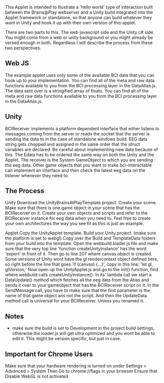 This Applet is intended to illustrate a 'hello world' type of interaction built between the Brains@Play webserver and a Unity build integrated into the Applet framework or standalone, so that anyone can build whatever they want in Unity and hook it up with their own version of this applet.

There are two parts to this. The web javascript side and the Unity c# side. You might come from a web or unity background or you might already be versed enough in both. Regardless I will describe the process from these two perspectives.


## Web JS
The example applet uses only some of the available BCI data that you can hook up to your implementation. You can find all of the meta and raw data functions available to you from the BCI processing layer in the DataAtlas.js. The data sent over is a stringified array of floats. You can find all of the meta and raw data functions available to you from the BCI processing layer in the DataAtlas.js.


## Unity
BCIReceiver implements a platform dependent interface that either listens to messages coming from the server or reads the socket that the server is sending the data to in the case of standalone windows build.
EEG data string gets chopped and assigned in the same order that the struct variables are declared. Be careful about implementing new data because of this. The Edata has to be ordered the same way on both the Unity and the Applet.
The receiver is the System GameObject to which you are sending the eeg data. Other game objects that you want to make bci-interactable can implement an interface and then check the latest eeg data on the listener whenever they need to.


## The Process
Unity
Download the UnityBrainsAtPlayTemplate project.
Create your scene. Make sure that there is one game object in your scene that has the BCIReceiver on it.
Create your own objects and scripts and refer to the BCIReceiver instance for eeg data when you need to.
Feel free to create your own architectures the way you see fit as this is just an example.

Applet
Copy the UnityApplet template.
Build your Unity project. (make sure the platform is set to webgl)
Copy over the Build and TemplateData folders from your build into the template.
Open the webbuild.loader.js file and make sure that the very top line 'function createUnityInstance' has the word 'export' in front of it. Then go to line 207 where canvas object is created. Some versions of Unity wont have the gl rendercontext object defined here, so right before the line that goes 'if (canvas) {...}', copy in this line: 'let gl, glVersion;'
Now open up the UnityApplet.js and go to the init() function, find where webbuild calls createUnityInstance(). In its' lambda call we start a DataUpdate() method which fetches all the eeg data from the Atlas and sends it over to your gameobject that has the BCIReceiver script on it.
In the SendMessage call, you have to make sure that the first parameter is the name of that game object ans not the script. And then the UpdateData method call is universal for your BCIReceiver. Unless you renamed it.


## Notes
* make sure the build is set to Development in the project build settings, otherwise the loader.js will get ultra optimized and you wont be able to edit it. This might be version specific, but just in case.


## Important for Chrome Users
Make sure that your hardware rendering is turned on under Settings > Advanced > System
Then Go to chrome://flags in your browser
Ensure that Disable WebGL is not activated